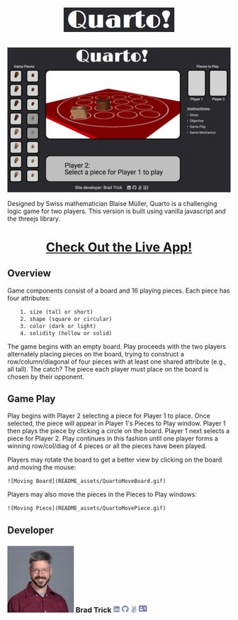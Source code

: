 # <p align="center"><img src="README_assets/QuartoLogo.png" width="250"></p>  

![Quarto](README_assets/QuartoGamePage.png)

Designed by Swiss mathematician Blaise Müller, Quarto is a challenging logic game for two players. This version is built using vanilla javascript and the threejs library.
# <p align="center"> [Check Out the Live App!][1] </p>

## Overview  
Game components consist of a board and 16 playing pieces. Each piece has four attributes: 

        1. size (tall or short)  
        2. shape (square or circular)  
        3. color (dark or light)  
        4. solidity (hollow or solid)  

The game begins with an empty board. Play proceeds with the two players alternately placing pieces on the board, trying to construct a row/column/diagonal of four pieces with at least one shared attribute (e.g., all tall). The catch? The piece each player must place on the board is chosen by their opponent.  
  
## Game Play
Play begins with Player 2 selecting a piece for Player 1 to place. Once selected, the piece will appear in Player 1's Pieces to Play window. Player 1 then plays the piece by clicking a circle on the board. Player 1 next selects a piece for Player 2. Play continues in this fashion until one player forms a winning row/col/diag of 4 pieces or all the pieces have been played.

Players may rotate the board to get a better view by clicking on the board and moving the mouse:

    ![Moving Board](README_assets/QuartoMoveBoard.gif)

Players may also move the pieces in the Pieces to Play windows:

    ![Moving Piece](README_assets/QuartoMovePiece.gif)

## Developer
### <img src="README_assets/Brad.jpg" width="150px"> **Brad Trick** [<img src="README_assets/linkedin-gray.svg" width='15px'>][2] [<img src="README_assets/github-gray.svg" width='16px'>][3] [<img src="README_assets/angellist-gray.svg" width='15px'>][4] [<img src="README_assets/portfolio-gray.svg" width='18px'>][5]  
 
[1]: https://brtrick.github.io/Quarto/
[2]: https://www.linkedin.com/in/bradley-trick/
[3]: https://github.com/brtrick
[4]: https://angel.co/u/bradley-trick
[5]: https://www.github.io/brtrick/